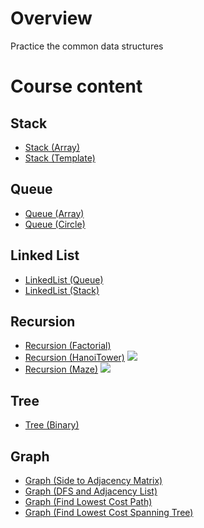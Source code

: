 # Overview
Practice the common data structures
>

# Course content
## Stack
- [Stack (Array)](https://github.com/tailer954/Data-Structure/blob/master/Stack/stack.cpp)
- [Stack (Template)](https://github.com/tailer954/Data-Structure/blob/master/Stack/stackTemplate.cpp)
## Queue
- [Queue (Array)](https://github.com/tailer954/Data-Structure/blob/master/Queue/Queue.cpp)
- [Queue (Circle)](https://github.com/tailer954/Data-Structure/blob/master/Queue/Circle%20Queue.cpp)
## Linked List
- [LinkedList (Queue)](https://github.com/tailer954/Data-Structure/blob/master/Queue/Queue.cpp)
- [LinkedList (Stack)](https://github.com/tailer954/Data-Structure/blob/master/Linked%20List/LinkedList_Stack.cpp)
## Recursion
- [Recursion (Factorial)](https://github.com/tailer954/Data-Structure/blob/master/Recursion/Factorial.cpp)
- [Recursion (HanoiTower)](https://github.com/tailer954/Data-Structure/blob/master/Recursion/HanoiTower.cpp)
![](https://github.com/tailer954/Data-Structure/blob/master/Recursion/HanoiTower_explain.png)
- [Recursion (Maze)](https://github.com/tailer954/Data-Structure/blob/master/Recursion/Maze.cpp)
![](https://github.com/tailer954/Data-Structure/blob/master/Recursion/Maze_Find%20EXIT.PNG)
## Tree
- [Tree (Binary)](https://github.com/tailer954/Data-Structure/blob/master/Tree/Tree.cpp)
## Graph
- [Graph (Side to Adjacency Matrix)](https://github.com/tailer954/Data-Structure/blob/master/Graph/Graph_Side%20to%20Adjacency%20Matrix.cpp)
- [Graph (DFS and Adjacency List)](https://github.com/tailer954/Data-Structure/blob/master/Graph/Graph_DFS%20and%20Adjacency%20List.cpp)
- [Graph (Find Lowest Cost Path)](https://github.com/tailer954/Data-Structure/blob/master/Graph/Graph_Find%20Lowest%20Cost%20Path.cpp)
- [Graph (Find Lowest Cost Spanning Tree)](https://github.com/tailer954/Data-Structure/blob/master/Graph/Graph_Find%20Lowest%20Cost%20Spanning%20Tree.cpp)

